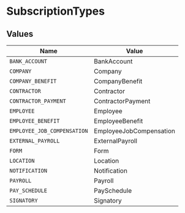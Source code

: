 # SubscriptionTypes


## Values

| Name                        | Value                       |
| --------------------------- | --------------------------- |
| `BANK_ACCOUNT`              | BankAccount                 |
| `COMPANY`                   | Company                     |
| `COMPANY_BENEFIT`           | CompanyBenefit              |
| `CONTRACTOR`                | Contractor                  |
| `CONTRACTOR_PAYMENT`        | ContractorPayment           |
| `EMPLOYEE`                  | Employee                    |
| `EMPLOYEE_BENEFIT`          | EmployeeBenefit             |
| `EMPLOYEE_JOB_COMPENSATION` | EmployeeJobCompensation     |
| `EXTERNAL_PAYROLL`          | ExternalPayroll             |
| `FORM`                      | Form                        |
| `LOCATION`                  | Location                    |
| `NOTIFICATION`              | Notification                |
| `PAYROLL`                   | Payroll                     |
| `PAY_SCHEDULE`              | PaySchedule                 |
| `SIGNATORY`                 | Signatory                   |